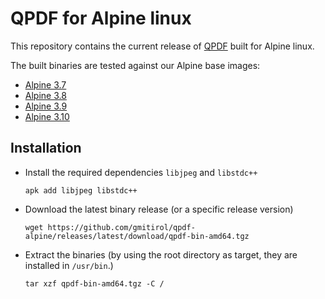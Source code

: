 QPDF for Alpine linux
=====================

This repository contains the current release of [QPDF](https://github.com/qpdf/qpdf) built
for Alpine linux.

The built binaries are tested against our Alpine base images:

- [Alpine 3.7](https://github.com/gmitirol/alpine37)
- [Alpine 3.8](https://github.com/gmitirol/alpine38)
- [Alpine 3.9](https://github.com/gmitirol/alpine39)
- [Alpine 3.10](https://github.com/gmitirol/alpine310)

Installation
------------

* Install the required dependencies `libjpeg` and `libstdc++`

  `apk add libjpeg libstdc++`

* Download the latest binary release (or a specific release version)

  `wget https://github.com/gmitirol/qpdf-alpine/releases/latest/download/qpdf-bin-amd64.tgz`

* Extract the binaries (by using the root directory as target, they are installed in `/usr/bin`.)

  `tar xzf qpdf-bin-amd64.tgz -C /`
